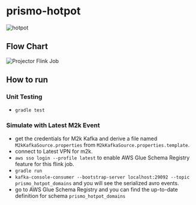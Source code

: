 # prismo-hotpot
![hotpot](https://user-images.githubusercontent.com/110857308/232117492-d046a5b9-4284-4e05-8345-9701fa09ccbc.jpg)

## Flow Chart
![Projector Flink Job](https://user-images.githubusercontent.com/110857308/233148674-45ba9023-6490-4106-8eee-c1354e7cf5dd.png)

## How to run

### Unit Testing
- `gradle test`

### Simulate with Latest M2k Event
- get the credentials for M2k Kafka and derive a file named `M2kKafkaSource.properties` from `M2kKafkaSource.properties.template`.
- connect to Latest VPN for m2k.
- `aws sso login --profile latest` to enable AWS Glue Schema Registry feature for this flink job.
- `gradle run`
- `kafka-console-consumer --bootstrap-server localhost:29092 --topic prismo_hotpot_domains` and you will see the serialized avro events.
- go to AWS Glue Schema Registry and you can find the up-to-date definition for schema `prismo_hotpot_domains`
